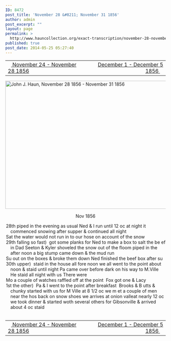 ```yaml
---
ID: 8472
post_title: 'November 28 &#8211; November 31 1856'
author: admin
post_excerpt: ""
layout: page
permalink: >
  http://www.hauncollection.org/exact-transcription/november-28-november-31-1856/
published: true
post_date: 2014-05-25 05:27:40
---
```

<table style="width: 100%;" align="center">
<tbody>
<tr>
<td width="50%"><a title="November 24 – November 28 1856" href="http://www.hauncollection.org/version-2/version-ii-series-i/november-24-november-28-1856-2/"><img src="https://lh3.googleusercontent.com/-EFJpxxNiPNw/VqgtWBCZrMI/AAAAAAAAAFU/WfY4lPFWWkg/s800-Ic42/Soeb-Plain-Arrows-8-10px.png" alt="" width="10" height="10" /> November 24 - November 28 1856</a></td>
<td style="text-align: right;"><a title="December 1 – December 5 1856" href="http://www.hauncollection.org/version-2/version-ii-series-i/december-1-december-5-1856/"> December 1 - December 5 1856 <img src="https://lh3.googleusercontent.com/-67k0cYlpXHw/VqgtWKz1MXI/AAAAAAAAAFU/k9PW_Piyurk/s800-Ic42/Soeb-Plain-Arrows-5-10px.png" alt="" width="10" height="10" /></a></td>
</tr>
</tbody>
</table>
<a href="http://www.hauncollection.org/wp-content/uploads/John Haun/JJH_215_November 28 1856 - November 31 1856.JPG" target="_blank" rel="noopener"><img class="alignnone wp-image-2444 size-large" src="http://www.hauncollection.org/wp-content/uploads/John Haun/JJH_215_November 28 1856 - November 31 1856-1024x682.jpg" alt="John J. Haun, November 28 1856 - November 31 1856" width="604" height="402" /></a>
<p style="text-align: center;">Nov 1856</p>

<div style="text-indent: -1em; padding-left: 16px;">28th piped in the evening as usual Ned &amp; I run until 12 oc at
night it commenced snowing after supper &amp; continued all night</div>
<div style="text-indent: -1em; padding-left: 16px;">Sat the water would not run in to our hose on account of the snow</div>
<div style="text-indent: -1em; padding-left: 16px;">29th falling so fast)  got some planks for Ned to make a box to salt the be
ef in Dad Seeton &amp; Kyler shoveled the snow out of the floom
piped in the after noon a big stump came down &amp; the mud run</div>
<div style="text-indent: -1em; padding-left: 16px;">Su out on the boxes &amp; broke them down Ned finished the beef box after su</div>
<div style="text-indent: -1em; padding-left: 16px;">30th upper)  staid in the house all fore noon we all went to the point
about noon &amp; staid until night Pa came over before dark
on his way to M.Ville He staid all night with us There were</div>
<div style="text-indent: -1em; padding-left: 16px;">Mo a couple of watches raffled off at the point  Fox got one &amp; Lacy</div>
<div style="text-indent: -1em; padding-left: 16px;">1st the other)  Pa &amp; I went to the point after breakfast  Brooks &amp; B
utts &amp; chunky started with us for M Ville at 8 1/2 oc we m
et a couple of men near the hos back on snow shoes we arrives
at onion valleat nearly 12 oc we took dinner &amp; started woth
several others for Gibsonville &amp; arrived about 4 oc staid</div>
&nbsp;
<table style="width: 100%;" align="center">
<tbody>
<tr>
<td width="50%"><a title="November 24 – November 28 1856" href="http://www.hauncollection.org/version-2/version-ii-series-i/november-24-november-28-1856-2/"><img src="https://lh3.googleusercontent.com/-EFJpxxNiPNw/VqgtWBCZrMI/AAAAAAAAAFU/WfY4lPFWWkg/s800-Ic42/Soeb-Plain-Arrows-8-10px.png" alt="" width="10" height="10" /> November 24 - November 28 1856</a></td>
<td style="text-align: right;"><a title="December 1 – December 5 1856" href="http://www.hauncollection.org/version-2/version-ii-series-i/december-1-december-5-1856/"> December 1 - December 5 1856 <img src="https://lh3.googleusercontent.com/-67k0cYlpXHw/VqgtWKz1MXI/AAAAAAAAAFU/k9PW_Piyurk/s800-Ic42/Soeb-Plain-Arrows-5-10px.png" alt="" width="10" height="10" /></a></td>
</tr>
</tbody>
</table>